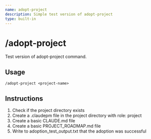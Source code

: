 ```yaml
---
name: adopt-project
description: Simple test version of adopt-project
type: built-in
---
```


# /adopt-project

Test version of adopt-project command.

## Usage
`/adopt-project <project-name>`

## Instructions
1. Check if the project directory exists
2. Create a .claudepm file in the project directory with role: project
3. Create a basic CLAUDE.md file
4. Create a basic PROJECT_ROADMAP.md file
5. Write to adoption_test_output.txt that the adoption was successful